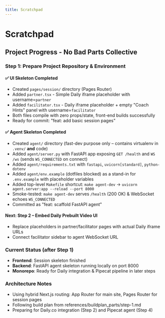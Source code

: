 ```yaml
---
title: Scratchpad
---
```


# Scratchpad

## Project Progress - No Bad Parts Collective

### Step 1: Prepare Project Repository & Environment

#### ✅ UI Skeleton Completed
- Created `pages/session/` directory (Pages Router)
- Added `partner.tsx` - Simple Daily iframe placeholder with username=`partner`
- Added `facilitator.tsx` - Daily iframe placeholder + empty "Coach Hints" panel with username=`facilitator`
- Both files compile with zero props/state, front-end builds successfully
- Ready for commit: "feat: add basic session pages"

#### ✅ Agent Skeleton Completed
- Created `agent/` directory (fast-dev purpose only – contains virtualenv in `.venv/` **and** code)
- Added `agent/server.py` with FastAPI app exposing `GET /health` and `WS /ws` (sends `WS_CONNECTED` on connect)
- Added `agent/requirements.txt` with `fastapi`, `uvicorn[standard]`, `python-dotenv`
- Added `agent/env.example` (dotfiles blocked) as a stand-in for `.env.example` with placeholder variables
- Added top-level `Makefile` shortcut: `make agent-dev` → `uvicorn agent.server:app --reload --port 8000`
- Smoke-tested: `make agent-dev` serves `/health` (200 OK) & WebSocket echoes `WS_CONNECTED`
- Committed as "feat: scaffold FastAPI agent"

#### Next: Step 2 – Embed Daily Prebuilt Video UI
- Replace placeholders in partner/facilitator pages with actual Daily iframe URLs
- Connect facilitator sidebar to agent WebSocket URL

### Current Status (after Step 1)
- **Frontend**: Session skeleton finished
- **Backend**: FastAPI agent skeleton running locally on port 8000
- **Monorepo**: Ready for Daily integration & Pipecat pipeline in later steps

### Architecture Notes
- Using hybrid Next.js routing: App Router for main site, Pages Router for session pages
- Following build plan from references/buildplan_parts/step-1.md
- Preparing for Daily.co integration (Step 2) and Pipecat agent (Step 4)